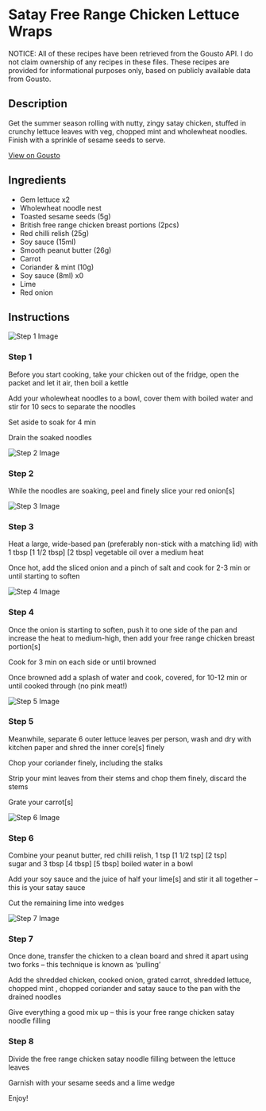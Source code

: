 # Satay Free Range Chicken Lettuce Wraps

NOTICE: All of these recipes have been retrieved from the Gousto API. I do not claim ownership of any recipes in these files. These recipes are provided for informational purposes only, based on publicly available data from Gousto.

## Description

Get the summer season rolling with nutty, zingy satay chicken, stuffed in crunchy lettuce leaves with veg, chopped mint and wholewheat noodles. Finish with a sprinkle of sesame seeds to serve. 

[View on Gousto](https://www.gousto.co.uk/recipes/cookbook/satay-free-range-chicken-lettuce-wraps)

## Ingredients

- Gem lettuce x2
- Wholewheat noodle nest
- Toasted sesame seeds (5g)
- British free range chicken breast portions (2pcs)
- Red chilli relish (25g)
- Soy sauce (15ml)
- Smooth peanut butter (26g)
- Carrot
- Coriander & mint (10g)
- Soy sauce (8ml) x0
- Lime
- Red onion

## Instructions

![Step 1 Image](https://production-media.gousto.co.uk/cms/recipe-step-image/Step-1-copy-16-1693841948720-x200.jpg)

### Step 1

Before you start cooking, take your chicken out of the fridge, open the packet and let it air, then boil a kettle

Add your wholewheat noodles to a bowl, cover them with boiled water and stir for 10 secs to separate the noodles

Set aside to soak for 4 min

Drain the soaked noodles

![Step 2 Image](https://production-media.gousto.co.uk/cms/recipe-step-image/Step-2-copy-16-1693841951512-x200.jpg)

### Step 2

While the noodles are soaking, peel and finely slice your red onion[s]

![Step 3 Image](https://production-media.gousto.co.uk/cms/recipe-step-image/Step-3-copy-16-1693841954867-x200.jpg)

### Step 3

Heat a large, wide-based pan (preferably non-stick with a matching lid) with 1 tbsp <span class="text-purple">[1 1/2 tbsp]</span> <span class="text-danger">[2 tbsp]</span> vegetable oil over a medium heat

Once hot, add the sliced onion and a pinch of salt and cook for 2-3 min or until starting to soften

![Step 4 Image](https://production-media.gousto.co.uk/cms/recipe-step-image/Step-4-copy-16-1693841958382-x200.jpg)

### Step 4

Once the onion is starting to soften, push it to one side of the pan and increase the heat to medium-high, then add your free range chicken breast portion[s]

Cook for 3 min on each side or until browned

Once browned add a splash of water and cook, covered, for 10-12 min or until cooked through (no pink meat!)

![Step 5 Image](https://production-media.gousto.co.uk/cms/recipe-step-image/Step-5-copy-15-1693841962318-x200.jpg)

### Step 5

Meanwhile, separate 6 outer lettuce leaves per person, wash and dry with kitchen paper and shred the inner core[s] finely

Chop your coriander finely, including the stalks

Strip your mint leaves from their stems and chop them finely, discard the stems

Grate your carrot[s]

![Step 6 Image](https://production-media.gousto.co.uk/cms/recipe-step-image/Step-6-copy-14-1693841966047-x200.jpg)

### Step 6

Combine your peanut butter, red chilli relish, 1 tsp <span class="text-purple">[1 1/2 tsp] </span><span class="text-danger">[2 tsp] </span>sugar and 3 tbsp <span class="text-purple">[4 tbsp]</span> <span class="text-danger">[5 tbsp]</span> boiled water in a bowl

Add your soy sauce and the juice of half your lime[s] and stir it all together – this is your satay sauce

Cut the remaining lime into wedges

![Step 7 Image](https://production-media.gousto.co.uk/cms/recipe-step-image/Step-7-copy-18-1693841969335-x200.jpg)

### Step 7

Once done, transfer the chicken to a clean board and shred it apart using two forks – this technique is known as ‘pulling’

Add the shredded chicken, cooked onion, grated carrot, shredded lettuce, chopped mint , chopped coriander and satay sauce to the pan with the drained noodles

Give everything a good mix up – this is your free range chicken satay noodle filling

### Step 8

Divide the free range chicken satay noodle filling between the lettuce leaves

Garnish with your sesame seeds and a lime wedge

Enjoy!

